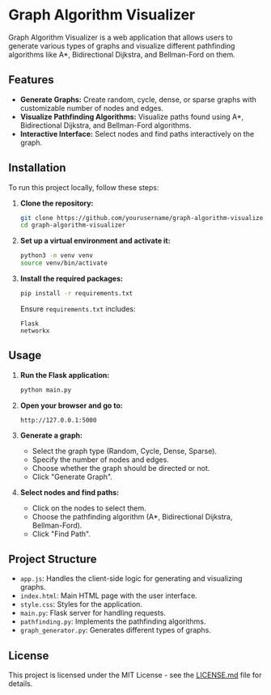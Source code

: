 # Graph Algorithm Visualizer

Graph Algorithm Visualizer is a web application that allows users to generate various types of graphs and visualize different pathfinding algorithms like A\*, Bidirectional Dijkstra, and Bellman-Ford on them.

## Features

- **Generate Graphs:** Create random, cycle, dense, or sparse graphs with customizable number of nodes and edges.
- **Visualize Pathfinding Algorithms:** Visualize paths found using A\*, Bidirectional Dijkstra, and Bellman-Ford algorithms.
- **Interactive Interface:** Select nodes and find paths interactively on the graph.

## Installation

To run this project locally, follow these steps:

1. **Clone the repository:**

   ```bash
   git clone https://github.com/yourusername/graph-algorithm-visualizer.git
   cd graph-algorithm-visualizer
   ```

2. **Set up a virtual environment and activate it:**

   ```bash
   python3 -m venv venv
   source venv/bin/activate
   ```

3. **Install the required packages:**

   ```bash
   pip install -r requirements.txt
   ```

   Ensure `requirements.txt` includes:

   ```text
   Flask
   networkx
   ```

## Usage

1. **Run the Flask application:**

   ```bash
   python main.py
   ```

2. **Open your browser and go to:**

   ```
   http://127.0.0.1:5000
   ```

3. **Generate a graph:**

   - Select the graph type (Random, Cycle, Dense, Sparse).
   - Specify the number of nodes and edges.
   - Choose whether the graph should be directed or not.
   - Click "Generate Graph".

4. **Select nodes and find paths:**

   - Click on the nodes to select them.
   - Choose the pathfinding algorithm (A\*, Bidirectional Dijkstra, Bellman-Ford).
   - Click "Find Path".

## Project Structure

- `app.js`: Handles the client-side logic for generating and visualizing graphs.
- `index.html`: Main HTML page with the user interface.
- `style.css`: Styles for the application.
- `main.py`: Flask server for handling requests.
- `pathfinding.py`: Implements the pathfinding algorithms.
- `graph_generator.py`: Generates different types of graphs.

## License

This project is licensed under the MIT License - see the [LICENSE.md](LICENSE.md) file for details.
